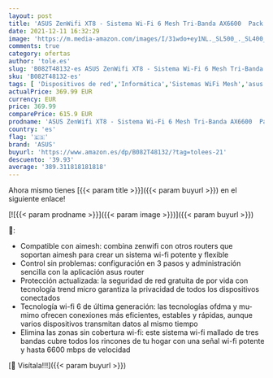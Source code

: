 ```yaml
---
layout: post
title: 'ASUS ZenWifi XT8 - Sistema Wi-Fi 6 Mesh Tri-Banda AX6600  Pack de 2  Cobertura de más 510m2  AiProtection con TrendMicro  puerto WAN/LAN 2 5 Gigabit  3 puertos LAN Gigabit  QoS  compatible Smart TV '
date: 2021-12-11 16:32:29
image: 'https://m.media-amazon.com/images/I/31wdo+ey1NL._SL500_._SL400_.jpg'
comments: true
category: ofertas
author: 'tole.es'
slug: 'B082T48132-es ASUS ZenWifi XT8 - Sistema Wi-Fi 6 Mesh Tri-Banda AX6600...'
sku: 'B082T48132-es'
tags: [ 'Dispositivos de red','Informática','Sistemas WiFi Mesh','asus','smart','tv', ]
actualPrice: 369.99 EUR
currency: EUR
price: 369.99
comparePrice: 615.9 EUR
prodname: 'ASUS ZenWifi XT8 - Sistema Wi-Fi 6 Mesh Tri-Banda AX6600  Pack de 2  Cobertura de más 510m2  AiProtection con TrendMicro  puerto WAN/LAN 2 5 Gigabit  3 puertos LAN Gigabit  QoS  compatible Smart TV '
country: 'es'
flag: '🇪🇸'
brand: 'ASUS'
buyurl: 'https://www.amazon.es/dp/B082T48132/?tag=tolees-21'
descuento: '39.93'
average: '389.311818181818'
---
```


Ahora mismo tienes [{{< param title >}}]({{< param buyurl >}}) en el siguiente enlace!

[![{{< param prodname >}}]({{< param image >}})]({{< param buyurl >}})

🔎:

- Compatible con aimesh: combina zenwifi con otros routers que soportan aimesh para crear un sistema wi-fi potente y flexible
- Control sin problemas: configuración en 3 pasos y administración sencilla con la aplicación asus router
- Protección actualizada: la seguridad de red gratuita de por vida con tecnología trend micro garantiza la privacidad de todos los dispositivos conectados
- Tecnología wi-fi 6 de última generación: las tecnologías ofdma y mu-mimo ofrecen conexiones más eficientes, estables y rápidas, aunque varios dispositivos transmitan datos al mismo tiempo
- Elimina las zonas sin cobertura wi-fi: este sistema wi-fi mallado de tres bandas cubre todos los rincones de tu hogar con una señal wi-fi potente y hasta 6600 mbps de velocidad

[🛒 Visítala!!!]({{< param buyurl >}})
